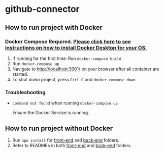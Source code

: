 # github-connector
## How to run project with Docker
### **Docker Compose Required. [Please click here to see instructions on how to install Docker Desktop for your OS.](https://docs.docker.com/compose/install/)**
1.  If running for the first time: Run `docker-compose build`
1.  Run `docker-compose up`
1.  Navigate to [http://localhost:3001/](http://localhost:3001/) on your browser after all container are started.
1.  To shut down project, press `Ctrl-C` and `docker-compose down`

### Troubleshooting
*  `command not found` when running `docker-compose up`

    Ensure the Docker Service is running.
    
## How to run project without Docker
1. Run `npm install` for [front-end](front-end) and [back-end](back-end) folders.
1. Refer to READMEs in both [front-end](front-end) and [back-end](back-end) folders.